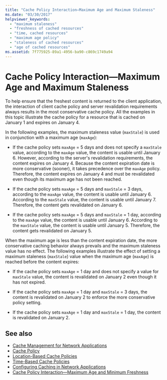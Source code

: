 ```yaml
---
title: "Cache Policy Interaction—Maximum Age and Maximum Staleness"
ms.date: "03/30/2017"
helpviewer_keywords: 
  - "maximum staleness"
  - "freshness of cached resources"
  - "time, cached resources"
  - "maximum age policy"
  - "staleness of cached resources"
  - "age of cached resources"
ms.assetid: 7f775925-89a1-4956-ba90-c869c1749a94
---
```

# Cache Policy Interaction—Maximum Age and Maximum Staleness
To help ensure that the freshest content is returned to the client application, the interaction of client cache policy and server revalidation requirements always results in the most conservative cache policy. All the examples in this topic illustrate the cache policy for a resource that is cached on January 1 and expires on January 4.  
  
 In the following examples, the maximum staleness value (`maxStale`) is used in conjunction with a maximum age (`maxAge`):  
  
- If the cache policy sets `maxAge` = 5 days and does not specify a `maxStale` value, according to the `maxAge` value, the content is usable until January 6. However, according to the server's revalidation requirements, the content expires on January 4. Because the content expiration date is more conservative (sooner), it takes precedence over the `maxAge` policy. Therefore, the content expires on January 4 and must be revalidated even though its maximum age has not been reached.  
  
- If the cache policy sets `maxAge` = 5 days and `maxStale` = 3 days, according to the `maxAge` value, the content is usable until January 6. According to the `maxStale` value, the content is usable until January 7. Therefore, the content gets revalidated on January 6.  
  
- If the cache policy sets `maxAge` = 5 days and `maxStale` = 1 day, according to the `maxAge` value, the content is usable until January 6. According to the `maxStale` value, the content is usable until January 5. Therefore, the content gets revalidated on January 5.  
  
 When the maximum age is less than the content expiration date, the more conservative caching behavior always prevails and the maximum staleness value has no effect. The following examples illustrate the effect of setting a maximum staleness (`maxStale`) value when the maximum age (`maxAge`) is reached before the content expires:  
  
- If the cache policy sets `maxAge` = 1 day and does not specify a value for `maxStale` value, the content is revalidated on January 2 even though it has not expired.  
  
- If the cache policy sets `maxAge` = 1 day and `maxStale` = 3 days, the content is revalidated on January 2 to enforce the more conservative policy setting.  
  
- If the cache policy sets `maxAge` = 1 day and `maxStale` = 1 day, the content is revalidated on January 2.  
  
## See also

- [Cache Management for Network Applications](../../../docs/framework/network-programming/cache-management-for-network-applications.md)
- [Cache Policy](../../../docs/framework/network-programming/cache-policy.md)
- [Location-Based Cache Policies](../../../docs/framework/network-programming/location-based-cache-policies.md)
- [Time-Based Cache Policies](../../../docs/framework/network-programming/time-based-cache-policies.md)
- [Configuring Caching in Network Applications](../../../docs/framework/network-programming/configuring-caching-in-network-applications.md)
- [Cache Policy Interaction—Maximum Age and Minimum Freshness](../../../docs/framework/network-programming/cache-policy-interaction-maximum-age-and-minimum-freshness.md)
